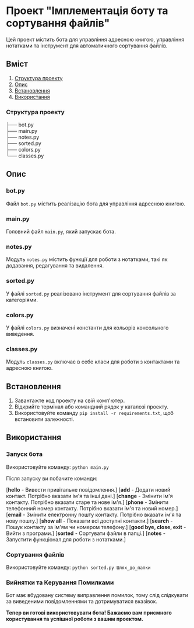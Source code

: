 # Проект "Імплементація боту та сортування файлів"

Цей проект містить бота для управління адресною книгою, управління нотатками та інструмент для автоматичного сортування файлів.

## Вміст

1. [Структура проекту](#структура-проекту)
2. [Опис](#опис)
3. [Встановлення](#встановлення)
4. [Використання](#використання)

<a name='структура-проекту'></a>

### Структура проекту

├── bot.py  
├── main.py  
├── notes.py  
├── sorted.py  
├── colors.py  
└── classes.py  

<a name='опис'></a>

## Опис

### bot.py

Файл `bot.py` містить реалізацію бота для управління адресною книгою.

### main.py

Головний файл `main.py`, який запускає бота.

### notes.py

Модуль `notes.py` містить функції для роботи з нотатками, такі як додавання, редагування та видалення.

### sorted.py

У файлі `sorted.py` реалізовано інструмент для сортування файлів за категоріями.

### colors.py

У файлі `colors.py` визначені константи для кольорів консольного виведення.

### classes.py

Модуль `classes.py` включає в себе класи для роботи з контактами та адресною книгою.

<a name='встановлення'></a>

## Встановлення

1. Завантажте код проекту на свій комп'ютер.
2. Відкрийте термінал або командний рядок у каталозі проекту.
3. Використовуйте команду `pip install -r requirements.txt`, щоб встановити залежності.

<a name='використання'></a>

## Використання

### Запуск бота

Використовуйте команду:
`python main.py`

Після запуску ви побачите команди:

[**hello** - Вивести привітальне повідомлення.]
[**add** - Додати новий контакт. Потрібно вказати ім'я та інші дані.]
[**change** - Змінити ім'я контакту. Потрібно вказати старе та нове ім'я.]
[**phone** - Змінити телефонний номер контакту. Потрібно вказати ім'я та новий номер.]
[**email** - Змінити електронну пошту контакту. Потрібно вказати ім'я та нову пошту.]
[**show all** - Показати всі доступні контакти.]
[**search** - Пошук контакту за ім'ям чи номером телефону.]
[**good bye, close, exit** - Вийти з програми.]
[**sorted** - Сортувати файли в папці.]
[**notes** - Запустити функціонал для роботи з нотатками.]

### Сортування файлів

Використовуйте команду:
`python sorted.py Шлях_до_папки`

### Вийнятки та Керування Помилками

Бот має вбудовану систему виправлення помилок, тому слід слідкувати за виведеними повідомленнями та дотримуватися вказівок.

**Тепер ви готові використовувати бота! Бажаємо вам приємного користування та успішної роботи з вашим проектом.**
